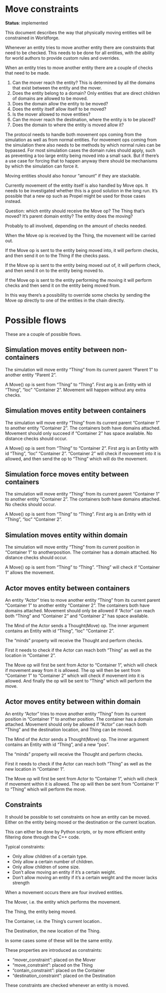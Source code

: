 # Move constraints

__Status__: implemented

This document describes the way that physically moving entities will be constrained in Worldforge.

Whenever an entity tries to move another entity there are constraints that need to be checked. This needs to be done for all entities, with the ability for world authors to provide custom rules and
overrides.

When an entity tries to move another entity there are a couple of checks that need to be made.

1. Can the mover reach the entity? This is determined by all the domains that exist between the entity and the mover.
2. Does the entity belong to a domain? Only entities that are direct children of domains are allowed to be moved.
3. Does the domain allow the entity to be moved?
4. Does the entity itself allow itself to be moved?
5. Is the mover allowed to move entities?
6. Can the mover reach the destination, where the entity is to be placed?
7. Does the domain to where the entity is moved allow it?

The protocol needs to handle both movement ops coming from the simulation as well as from normal entities. For movement ops coming from the simulation there also needs to be methods by which normal
rules can be bypassed. For most simulation cases the domain rules should apply, such as preventing a too large entity being moved into a small sack. But if there’s a use case for forcing that to
happen anyway there should be mechanisms by which the simulation can force it.

Moving entities should also honour “amount” if they are stackable.

Currently movement of the entity itself is also handled by Move ops. It needs to be investigated whether this is a good solution in the long run. It’s possible that a new op such as Propel might be
used for those cases instead.

Question: which entity should receive the Move op? The Thing that’s moved? It’s parent domain entity? The entity does the moving?

Probably to all involved, depending on the amount of checks needed.

When the Move op is received by the Thing, the movement will be carried out.

If the Move op is sent to the entity being moved into, it will perform checks, and then send it on to the Thing if the checks pass.

If the Move op is sent to the entity being moved out of, it will perform check, and then send it on to the entity being moved to.

If the Move op is sent to the entity performing the moving it will perform checks and then send it on the entity being moved from.

In this way there’s a possibility to override some checks by sending the Move op directly to one of the entities in the chain directly.

# Possible flows

These are a couple of possible flows.

## Simulation moves entity between non-containers

The simulation will move entity “Thing” from its current parent “Parent 1” to another entity “Parent 2”.

A Move() op is sent from “Thing” to “Thing”. First arg is an Entity with id “Thing”, “loc” “Container 2”. Movement will happen without any extra checks.

## Simulation moves entity between containers

The simulation will move entity “Thing” from its current parent “Container 1” to another entity “Container 2”. The containers both have domains attached. Movement should only succeed if “Container 2”
has space available. No distance checks should occur.

A Move() op is sent from “Thing” to “Container 2”. First arg is an Entity with id “Thing”, “loc” “Container 2”. “Container 2” will check if movement into it is allowed, and then send the op to “Thing”
which will do the movement.

## Simulation force moves entity between containers

The simulation will move entity “Thing” from its current parent “Container 1” to another entity “Container 2”. The containers both have domains attached. No checks should occur.

A Move() op is sent from “Thing” to “Thing”. First arg is an Entity with id “Thing”, “loc” “Container 2”.

## Simulation moves entity within domain

The simulation will move entity “Thing” from its current position in “Container 1” to anotherposition. The container has a domain attached. No distance checks should occur.

A Move() op is sent from “Thing” to “Thing”. “Thing” will check if “Container 1” allows the movement.

## Actor moves entity between containers

An entity “Actor” tries to move another entity “Thing” from its current parent “Container 1” to another entity “Container 2”. The containers both have domains attached. Movement should only be allowed
if “Actor” can reach both “Thing” and “Container 2” and “Container 2” has space available.

The Mind of the Actor sends a Thought(Move) op. The inner argument contains an Entity with id “Thing”, “loc” “Container 2”.

The “minds” property will receive the Thought and perform checks.

First it needs to check if the Actor can reach both “Thing” as well as the location in “Container 2”.

The Move op will first be sent from Actor to “Container 1”, which will check if movement away from it is allowed. The op will then be sent from “Container 1” to “Container 2” which will check if
movement into it is allowed. And finally the op will be sent to “Thing” which will perform the move.

## Actor moves entity between within domain

An entity “Actor” tries to move another entity “Thing” from its current position in “Container 1” to another position. The container has a domain attached. Movement should only be allowed if “Actor”
can reach both “Thing” and the destination location, and Thing can be moved.

The Mind of the Actor sends a Thought(Move) op. The inner argument contains an Entity with id “Thing”, and a new “pos”.

The “minds” property will receive the Thought and perform checks.

First it needs to check if the Actor can reach both “Thing” as well as the new location in “Container 1”.

The Move op will first be sent from Actor to “Container 1”, which will check if movement within it is allowed. The op will then be sent from “Container 1” to “Thing” which will perform the move.

## Constraints

It should be possible to set constraints on how an entity can be moved. Either on the entity being moved or the destination or the current location.

This can either be done by Python scripts, or by more efficient entity filtering done through the C++ code.

Typical constraints:

* Only allow children of a certain type.
* Only allow a certain number of children.
* Only allow children of some size.
* Don’t allow moving an entity if it’s a certain weight.
* Don’t allow moving an entity if it’s a certain weight and the mover lacks strength

When a movement occurs there are four involved entities.

The Mover, i.e. the entity which performs the movement.

The Thing, the entity being moved.

The Container, i.e. the Thing’s current location..

The Destination, the new location of the Thing.

In some cases some of these will be the same entity.

These properties are introduced as constraints:

* “mover_constraint”: placed on the Mover
* “move_constraint”: placed on the Thing
* “contain_constraint”: placed on the Container
* “destination_constraint”: placed on the Destination

These constraints are checked whenever an entity is moved. 
